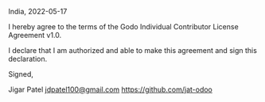 India, 2022-05-17

I hereby agree to the terms of the Godo Individual Contributor License
Agreement v1.0.

I declare that I am authorized and able to make this agreement and sign this
declaration.

Signed,

Jigar Patel jdpatel100@gmail.com https://github.com/jat-odoo
